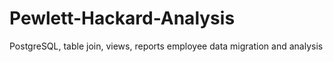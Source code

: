 # Pewlett-Hackard-Analysis
PostgreSQL, table join, views, reports employee data migration and analysis
